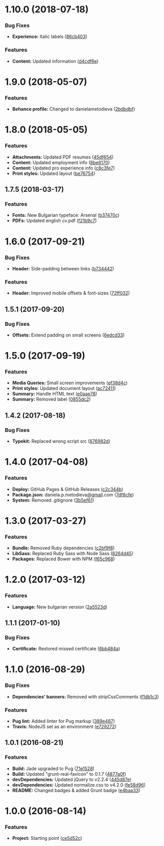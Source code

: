 <a name="1.10.0"></a>
# 1.10.0 (2018-07-18)


### Bug Fixes

* **Experience:** Italic labels ([86cb403](https://github.com/danielametodieva/cv/commit/86cb403))


### Features

* **Content:** Updated information ([d4cdf6e](https://github.com/danielametodieva/cv/commit/d4cdf6e))



<a name="1.9.0"></a>
# 1.9.0 (2018-05-07)


### Features

* **Behance profile:** Changed to danielametodieva ([2bdbdbf](https://github.com/danielametodieva/cv/commit/2bdbdbf))



<a name="1.8.0"></a>
# 1.8.0 (2018-05-05)


### Features

* **Attachments:** Updated PDF resumes ([45df654](https://github.com/danielametodieva/cv/commit/45df654))
* **Content:** Updated employment info ([8be6170](https://github.com/danielametodieva/cv/commit/8be6170))
* **Content:** Updated pro experience info ([c8c3fe7](https://github.com/danielametodieva/cv/commit/c8c3fe7))
* **Print styles:** Updated layout ([be76754](https://github.com/danielametodieva/cv/commit/be76754))



<a name="1.7.5"></a>
## 1.7.5 (2018-03-17)


### Features

* **Fonts:** New Bulgarian typeface: Arsenal ([b37470c](https://github.com/danielametodieva/cv/commit/b37470c))
* **PDFs:** Updated english cv.pdf ([f21b9c7](https://github.com/danielametodieva/cv/commit/f21b9c7))



<a name="1.6.0"></a>
# 1.6.0 (2017-09-21)


### Bug Fixes

* **Header:** Side-padding between links ([b734442](https://github.com/danielametodieva/cv/commit/b734442))


### Features

* **Header:** Improved mobile offsets & font-sizes ([72ff032](https://github.com/danielametodieva/cv/commit/72ff032))



<a name="1.5.1"></a>
## 1.5.1 (2017-09-20)


### Bug Fixes

* **Offsets:** Extend padding on small screens ([6edcd33](https://github.com/danielametodieva/cv/commit/6edcd33))



<a name="1.5.0"></a>
# 1.5.0 (2017-09-19)


### Features

* **Media Queries:** Small screen improvements ([ef38d4c](https://github.com/danielametodieva/cv/commit/ef38d4c))
* **Print styles:** Updated document layout ([ac72411](https://github.com/danielametodieva/cv/commit/ac72411))
* **Summary:** Handle HTML text ([e0aae78](https://github.com/danielametodieva/cv/commit/e0aae78))
* **Summary:** Removed label ([0855dc2](https://github.com/danielametodieva/cv/commit/0855dc2))



<a name="1.4.2"></a>
## 1.4.2 (2017-08-18)


### Bug Fixes

* **Typekit:** Replaced wrong script src ([676982d](https://github.com/danielametodieva/cv/commit/676982d))



<a name="1.4.0"></a>
# 1.4.0 (2017-04-08)


### Features

* **Deploy:** GitHub Pages & GitHub Releases ([c2c344b](https://github.com/danielametodieva/cv/commit/c2c344b))
* **Package.json:** daniela.p.metodieva[@gmail](https://github.com/gmail).com ([7df8cfe](https://github.com/danielametodieva/cv/commit/7df8cfe))
* **System:** Removed .gitignore ([3b5ef61](https://github.com/danielametodieva/cv/commit/3b5ef61))



<a name="1.3.0"></a>
# 1.3.0 (2017-03-27)


### Features

* **Bundle:** Removed Ruby dependencies ([c2bf9f8](https://github.com/danielametodieva/cv/commit/c2bf9f8))
* **LibSass:** Replaced Ruby Sass with Node Sass ([8264d45](https://github.com/danielametodieva/cv/commit/8264d45))
* **Packages:** Replaced Bower with NPM ([f65c968](https://github.com/danielametodieva/cv/commit/f65c968))



<a name="1.2.0"></a>
# 1.2.0 (2017-03-12)


### Features

* **Language:** New bulgarian version ([2a5523d](https://github.com/danielametodieva/cv/commit/2a5523d))



<a name="1.1.1"></a>
## 1.1.1 (2017-01-10)


### Bug Fixes

* **Certificate:** Restored missed certificate ([6bb484a](https://github.com/danielametodieva/cv/commit/6bb484a))



<a name="1.1.0"></a>
# 1.1.0 (2016-08-29)


### Bug Fixes

* **Dependencies' banners:** Removed with stripCssComments ([f1db1c3](https://github.com/danielametodieva/cv/commit/f1db1c3))


### Features

* **Pug lint:** Added linter for Pug markup ([389e487](https://github.com/danielametodieva/cv/commit/389e487))
* **Travis:** NodeJS set as an environment ([e729272](https://github.com/danielametodieva/cv/commit/e729272))



<a name="1.0.1"></a>
## 1.0.1 (2016-08-21)


### Features

* **Build:** Jade upgraded to Pug ([71e1528](https://github.com/danielametodieva/cv/commit/71e1528))
* **Build:** Updated "grunt-real-favicon" to 0.1.7 ([4877a0f](https://github.com/danielametodieva/cv/commit/4877a0f))
* **devDependencies:** Updated jQuery to v2.2.4 ([445d87e](https://github.com/danielametodieva/cv/commit/445d87e))
* **devDependencies:** Updated normalize.css to v4.2.0 ([fe58d96](https://github.com/danielametodieva/cv/commit/fe58d96))
* **README:** Changed badges & added Grunt badge ([e4baa33](https://github.com/danielametodieva/cv/commit/e4baa33))



<a name="1.0.0"></a>
# 1.0.0 (2016-08-14)


### Features

* **Project:** Starting point ([ce5d52c](https://github.com/danielametodieva/cv/commit/ce5d52c))



